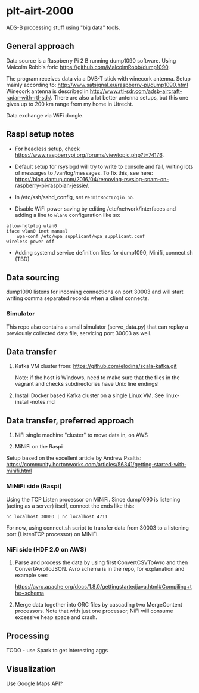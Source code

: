 # plt-airt-2000
ADS-B processing stuff using "big data" tools.

## General approach

Data source is a Raspberry Pi 2 B running dump1090 software. Using Malcolm Robb's fork: https://github.com/MalcolmRobb/dump1090.

The program receives data via a DVB-T stick with winecork antenna. Setup mainly according to: http://www.satsignal.eu/raspberry-pi/dump1090.html
Winecork antenna is described in
http://www.rtl-sdr.com/adsb-aircraft-radar-with-rtl-sdr/.
There are also a lot better antenna setups, but this one gives up to 200 km range from my home in Utrecht.

Data exchange via WiFi dongle.

## Raspi setup notes

- For headless setup, check https://www.raspberrypi.org/forums/viewtopic.php?t=74176.

- Default setup for rsyslogd will try to write to console and fail, writing lots of messages to /var/log/messages. To fix this, see here: https://blog.dantup.com/2016/04/removing-rsyslog-spam-on-raspberry-pi-raspbian-jessie/.

- In /etc/ssh/sshd_config, set `PermitRootLogin no`.

- Disable WiFi power saving by editing /etc/network/interfaces and adding a line to `wlan0` configuration like so:

```
allow-hotplug wlan0
iface wlan0 inet manual
    wpa-conf /etc/wpa_supplicant/wpa_supplicant.conf
wireless-power off
```

- Adding systemd service definition files for dump1090, Minifi, connect.sh (TBD)

## Data sourcing

dump1090 listens for incoming connections on port 30003 and will start writing comma separated records when a client connects. 

### Simulator

This repo also contains a small simulator (serve_data.py) that can replay a previously collected data file, servicing port 30003 as well.

## Data transfer

1.  Kafka VM cluster from: https://github.com/elodina/scala-kafka.git

    Note: if the host is Windows, need to make sure that the files in the vagrant and checks subdirectories have Unix line endings!

2.  Install Docker based Kafka cluster on a single Linux VM. See linux-install-notes.md

## Data transfer, preferred approach

1. NiFi single machine "cluster" to move data in, on AWS

2. MiNiFi on the Raspi

Setup based on the excellent article by Andrew Psaltis:
https://community.hortonworks.com/articles/56341/getting-started-with-minifi.html

### MiNiFi side (Raspi)

Using the TCP Listen processor on MiNiFi. Since dump1090 is listening (acting as a server) itself, connect the ends like this:

```
nc localhost 30003 | nc localhost 4711
```
For now, using connect.sh script to transfer data from 30003 to a listening port (ListenTCP processor) on MiNiFi.

### NiFi side (HDF 2.0 on AWS) 

1. Parse and process the data by using first ConvertCSVToAvro and then ConvertAvroToJSON. Avro schema is in the repo, for explanation and example see:

   https://avro.apache.org/docs/1.8.0/gettingstartedjava.html#Compiling+the+schema
   
2. Merge data together into ORC files by cascading two MergeContent processors. Note that with just one processor, NiFi will consume excessive heap space and crash.

## Processing

TODO - use Spark to get interesting aggs

## Visualization

Use Google Maps API?
